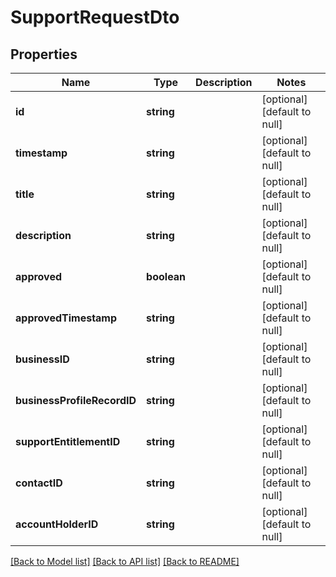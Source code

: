 # SupportRequestDto

## Properties
Name | Type | Description | Notes
------------ | ------------- | ------------- | -------------
**id** | **string** |  | [optional] [default to null]
**timestamp** | **string** |  | [optional] [default to null]
**title** | **string** |  | [optional] [default to null]
**description** | **string** |  | [optional] [default to null]
**approved** | **boolean** |  | [optional] [default to null]
**approvedTimestamp** | **string** |  | [optional] [default to null]
**businessID** | **string** |  | [optional] [default to null]
**businessProfileRecordID** | **string** |  | [optional] [default to null]
**supportEntitlementID** | **string** |  | [optional] [default to null]
**contactID** | **string** |  | [optional] [default to null]
**accountHolderID** | **string** |  | [optional] [default to null]

[[Back to Model list]](../README.md#documentation-for-models) [[Back to API list]](../README.md#documentation-for-api-endpoints) [[Back to README]](../README.md)


